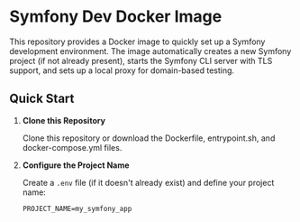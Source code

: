 # Symfony Dev Docker Image

This repository provides a Docker image to quickly set up a Symfony development environment. The image automatically creates a new Symfony project (if not already present), starts the Symfony CLI server with TLS support, and sets up a local proxy for domain-based testing.

## Quick Start

1. **Clone this Repository**

   Clone this repository or download the Dockerfile, entrypoint.sh, and docker-compose.yml files.

2. **Configure the Project Name**

   Create a `.env` file (if it doesn't already exist) and define your project name:

   ```dotenv
   PROJECT_NAME=my_symfony_app
